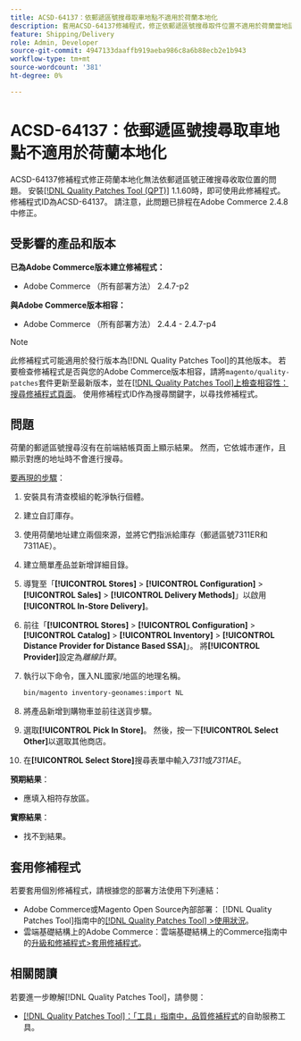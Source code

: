 ```yaml
---
title: ACSD-64137：依郵遞區號搜尋取車地點不適用於荷蘭本地化
description: 套用ACSD-64137修補程式，修正依郵遞區號搜尋取件位置不適用於荷蘭當地語系化的問題。
feature: Shipping/Delivery
role: Admin, Developer
source-git-commit: 4947133daaffb919aeba986c8a6b88ecb2e1b943
workflow-type: tm+mt
source-wordcount: '381'
ht-degree: 0%

---
```



# ACSD-64137：依郵遞區號搜尋取車地點不適用於荷蘭本地化

ACSD-64137修補程式修正荷蘭本地化無法依郵遞區號正確搜尋收取位置的問題。 安裝[[!DNL Quality Patches Tool (QPT)]](/help/tools/quality-patches-tool/quality-patches-tool-to-self-serve-quality-patches.md) 1.1.60時，即可使用此修補程式。 修補程式ID為ACSD-64137。 請注意，此問題已排程在Adobe Commerce 2.4.8中修正。

## 受影響的產品和版本

**已為Adobe Commerce版本建立修補程式：**

* Adobe Commerce （所有部署方法） 2.4.7-p2

**與Adobe Commerce版本相容：**

* Adobe Commerce （所有部署方法） 2.4.4 - 2.4.7-p4

>[!NOTE]
>
>此修補程式可能適用於發行版本為[!DNL Quality Patches Tool]的其他版本。 若要檢查修補程式是否與您的Adobe Commerce版本相容，請將`magento/quality-patches`套件更新至最新版本，並在[[!DNL Quality Patches Tool]上檢查相容性：搜尋修補程式頁面](https://experienceleague.adobe.com/tools/commerce-quality-patches/index.html)。 使用修補程式ID作為搜尋關鍵字，以尋找修補程式。

## 問題

荷蘭的郵遞區號搜尋沒有在前端結帳頁面上顯示結果。 然而，它依城市運作，且顯示對應的地址時不會進行搜尋。

<u>要再現的步驟</u>：

1. 安裝具有清查模組的乾淨執行個體。
1. 建立自訂庫存。
1. 使用荷蘭地址建立兩個來源，並將它們指派給庫存（郵遞區號7311ER和7311AE）。
1. 建立簡單產品並新增詳細目錄。
1. 導覽至「**[!UICONTROL Stores]** > **[!UICONTROL Configuration]** > **[!UICONTROL Sales]** > **[!UICONTROL Delivery Methods]**」以啟用&#x200B;**[!UICONTROL In-Store Delivery]**。
1. 前往「**[!UICONTROL Stores]** > **[!UICONTROL Configuration]** > **[!UICONTROL Catalog]** > **[!UICONTROL Inventory]** > **[!UICONTROL Distance Provider for Distance Based SSA]**」。 將&#x200B;**[!UICONTROL Provider]**&#x200B;設定為&#x200B;*離線計算*。
1. 執行以下命令，匯入NL國家/地區的地理名稱。

   ```bash
   bin/magento inventory-geonames:import NL
   ```

1. 將產品新增到購物車並前往送貨步驟。
1. 選取&#x200B;**[!UICONTROL Pick In Store]**。 然後，按一下&#x200B;**[!UICONTROL Select Other]**&#x200B;以選取其他商店。
1. 在&#x200B;**[!UICONTROL Select Store]**&#x200B;搜尋表單中輸入&#x200B;*7311*&#x200B;或&#x200B;*7311AE*。


**預期結果**：

* 應填入相符存放區。

**實際結果**：

* 找不到結果。

## 套用修補程式

若要套用個別修補程式，請根據您的部署方法使用下列連結：

* Adobe Commerce或Magento Open Source內部部署： [!DNL Quality Patches Tool]指南中的[[!DNL Quality Patches Tool] >使用狀況](/help/tools/quality-patches-tool/usage.md)。
* 雲端基礎結構上的Adobe Commerce：雲端基礎結構上的Commerce指南中的[升級和修補程式>套用修補程式](https://experienceleague.adobe.com/docs/commerce-cloud-service/user-guide/develop/upgrade/apply-patches.html)。


## 相關閱讀

若要進一步瞭解[!DNL Quality Patches Tool]，請參閱：

* [[!DNL Quality Patches Tool]：「工具」指南中，品質修補程式](/help/tools/quality-patches-tool/quality-patches-tool-to-self-serve-quality-patches.md)的自助服務工具。
